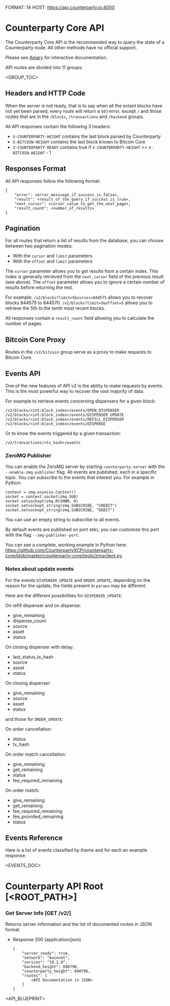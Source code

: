FORMAT: 1A
HOST: https://api.counterparty.io:4000

# Counterparty Core API

The Counterparty Core API is the recommended way to query the state of a Counterparty node. All other methods have no official support.

Please see [Apiary](https://counterpartycore.docs.apiary.io/) for interactive documentation.

API routes are divided into 11 groups:

<GROUP_TOC>

## Headers and HTTP Code

When the server is not ready, that is to say when all the extant blocks have not yet been parsed, every route will return a `503` error, except `/` and those routes that are in the `/blocks`, `/transactions` and `/backend` groups.

All API responses contain the following 3 headers:

* `X-COUNTERPARTY-HEIGHT` contains the last block parsed by Counterparty
* `X-BITCOIN-HEIGHT` contains the last block known to Bitcoin Core
* `X-COUNTERPARTY-READY` contains true if `X-COUNTERPARTY-HEIGHT` >= `X-BITCOIN-HEIGHT` - 1

## Responses Format

All API responses follow the following format:

```
{
    "error": <error_messsage_if_success_is_false>,
    "result": <result_of_the_query_if_success_is_true>,
    "next_cursor": <cursor_value_to_get_the_next_page>,
    "result_count": <number_of_results>
}
```

## Pagination

For all routes that return a list of results from the database, you can choose between two pagination modes:

- With the `cursor` and `limit` parameters
- With the `offset` and `limit` parameters

The `cursor` parameter allows you to get results from a certain index. This index is generally retrieved from the `next_cursor` field of the previous result (see above).
The `offset` parameter allows you to ignore a certain number of results before returning the rest.

For example:
`/v2/blocks?limit=5&cursor=844575` allows you to recover blocks 844575 to 844570.
`/v2/blocks?limit=5&offset=5` allows you to retrieve the 5th to the tenth most recent blocks.

All responses contain a `result_count` field allowing you to calculate the number of pages.

## Bitcoin Core Proxy

Routes in the `/v2/bitcoin` group serve as a proxy to make requests to Bitcoin Core.

## Events API

One of the new features of API v2 is the ability to make requests by events. This is the most powerful way to recover the vast majority of data.

For example to retrieve events concerning dispensers for a given block:

```
/v2/blocks/<int:block_index>/events/OPEN_DISPENSER
/v2/blocks/<int:block_index>/events/DISPENSER_UPDATE
/v2/blocks/<int:block_index>/events/REFILL_DISPENSER
/v2/blocks/<int:block_index>/events/DISPENSE
```

Or to know the events triggered by a given transaction:

`/v2/transactions/<tx_hash>/events`

### ZeroMQ Publisher

You can enable the ZeroMQ server by starting `counterparty-server` with the `--enable-zmq-publisher` flag.
All events are published, each in a specific topic. You can subscribe to the events that interest you. For example in Python:

```
context = zmq.asyncio.Context()
socket = context.socket(zmq.SUB)
socket.setsockopt(zmq.RCVHWM, 0)
socket.setsockopt_string(zmq.SUBSCRIBE, "CREDIT")
socket.setsockopt_string(zmq.SUBSCRIBE, "DEBIT")
```

You can use an empty string to subscribe to all events.

By default events are published on port `4001`, you can customize this port with the flag `--zmq-publisher-port`.

You can see a complete, working example in Python here: https://github.com/CounterpartyXCP/counterparty-core/blob/master/counterparty-core/tools/zmqclient.py.


### Notes about update events

For the events `DISPENSER_UPDATE` and `ORDER_UPDATE`, depending on the reason for the update, the fields present in `params` may be different.

Here are the different possibilities for `DISPENSER_UPDATE`:

On refill dispenser and on dispense:

- give_remaining
- dispense_count
- source
- asset
- status

On closing dispenser with delay:

- last_status_tx_hash
- source
- asset
- status

On closing dispenser:

- give_remaining
- source
- asset
- status

and those for `ORDER_UPDATE`:

On order cancellation:

- status
- tx_hash

On order match cancellation:

- give_remaining
- get_remaining
- status
- fee_required_remaining

On order match:

- give_remaining
- get_remaining
- fee_required_remaining
- fee_provided_remaining
- status

## Events Reference

Here is a list of events classified by theme and for each an example response:

<EVENTS_DOC>

# Counterparty API Root [<ROOT_PATH>]

### Get Server Info [GET /v2/]

Returns server information and the list of documented routes in JSON format.

+ Response 200 (application/json)

    ```
    {
        "server_ready": true,
        "network": "mainnet",
        "version": "10.2.0",
        "backend_height": 840796,
        "counterparty_height": 840796,
        "routes": [
            <API Documentation in JSON>
        ]
    }
    ```

<API_BLUEPRINT>
